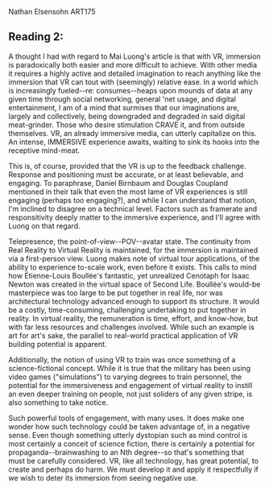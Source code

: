 Nathan Elsensohn
ART175

Reading 2:
---------

A thought I had with regard to Mai Luong's article is that with VR, immersion is paradoxically both easier and more difficult to achieve. With other media it requires a highly active and detailed imagination to reach anything like the immersion that VR can tout with (seemingly) relative ease. In a world which is increasingly fueled--re: consumes--heaps upon mounds of data at any given time through social networking, general 'net usage, and digital entertainment, I am of a mind that surmises that our imaginations are, largely and collectively, being downgraded and degraded in said digital meat-grinder. Those who desire stimulation CRAVE it, and from outside themselves. VR, an already immersive media, can utterly capitalize on this. An intense, IMMERSIVE experience awaits, waiting to sink its hooks into the receptive mind-meat.  

This is, of course, provided that the VR is up to the feedback challenge. Response and positioning must be accurate, or at least believable, and engaging.  To paraphrase, Daniel Birnbaum and Douglas Coupland mentioned in their talk that even the most lame of VR experiences is still engaging (perhaps too engaging?), and while I can understand that notion, I'm inclined to disagree on a technical level. Factors such as framerate and responsitivity deeply matter to the immersive experience, and I'll agree with Luong on that regard.

Telepresence, the point-of-view--POV--avatar state. The continuity from Real Reality to Virtual Reality is maintained, for the immersion is maintained via a first-person view. Luong makes note of virtual tour applications, of the ability to experience to-scale work, even before it exists. This calls to mind how Étienne-Louis Boullée's fantastic, yet unrealized Cenotaph for Isaac Newton was created in the virtual space of Second Life. Boullée's would-be masterpiece was too large to be put together in real life, nor was architectural technology advanced enough to support its structure. It would be a costly, time-consuming, challenging undertaking to put together in reality. In virtual reality, the remuneration is time, effort, and know-how, but with far less resources and challenges involved. While such an example is art for art's sake, the parallel to real-world practical application of VR building potential is apparent. 

Additionally, the notion of using VR to train was once something of a science-fictional concept. While it is true that the military has been using video games ("simulations") to varying degrees to train personnel, the potential for the immersiveness and engagement of virtual reality to instill an even deeper training on people, not just soliders of any given stripe, is also something to take notice. 

Such powerful tools of engagement, with many uses. It does make one wonder how such technology could be taken advantage of, in a negative sense. Even though something utterly dystopian such as mind control is most certainly a conceit of science fiction, there is certainly a potential for propaganda--brainwashing to an Nth degree--so that's something that must be carefully considered. VR, like all technology, has great potential, to create and perhaps do harm. We must develop it and apply it respectfully if we wish to deter its immersion from seeing negative use.
